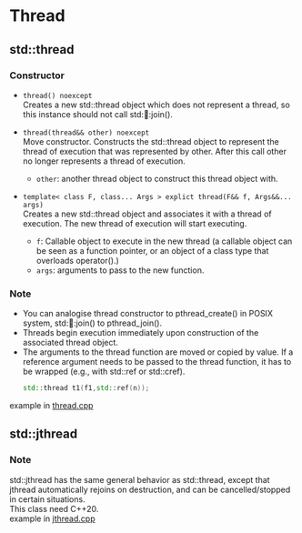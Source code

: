 # Thread
## std::thread  
### Constructor
- `thread() noexcept`  
Creates a new std::thread object which does not represent a thread, so this instance should not call std::thread::join().  

- `thread(thread&& other) noexcept`  
Move constructor. Constructs the std::thread object to represent the thread of execution that was represented by other. After this call other no longer represents a thread of execution.  
	- `other`: another thread object to construct this thread object with.  

- `template< class F, class... Args > explict thread(F&& f, Args&&... args)`  
Creates a new std::thread object and associates it with a thread of execution. The new thread of execution will start executing.  
	- `f`: Callable object to execute in the new thread (a callable object can be seen as a function pointer, or an object of a class type that overloads operator().)  
	- `args`: arguments to pass to the new function.  
### Note
- You can analogise thread constructor to pthread_create() in POSIX system, std::thread::join() to pthread_join().  
- Threads begin execution immediately upon construction of the associated thread object.  
- The arguments to the thread function are moved or copied by value. If a reference argument needs to be passed to the thread function, it has to be wrapped (e.g., with std::ref or std::cref).  
	```C++
	std::thread t1(f1,std::ref(n));
	```
example in [thread.cpp](thread.cpp)
## std::jthread
### Note
std::jthread has the same general behavior as std::thread, except that jthread automatically rejoins on destruction, and can be cancelled/stopped in certain situations.  
This class need C++20.  
example in [jthread.cpp](jthread.cpp)